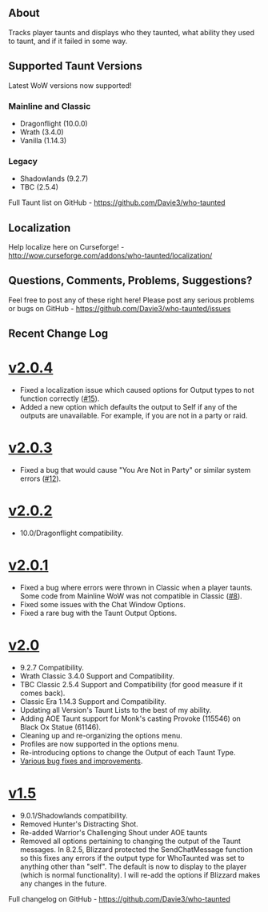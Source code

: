 ## About
Tracks player taunts and displays who they taunted, what ability they used to taunt, and if it failed in some way.

## Supported Taunt Versions
Latest WoW versions now supported!

### Mainline and Classic
- Dragonflight (10.0.0)
- Wrath (3.4.0)
- Vanilla (1.14.3)

### Legacy
- Shadowlands (9.2.7)
- TBC (2.5.4)

Full Taunt list on GitHub - https://github.com/Davie3/who-taunted

## Localization

Help localize here on Curseforge! - http://wow.curseforge.com/addons/who-taunted/localization/

## Questions, Comments, Problems, Suggestions?

Feel free to post any of these right here! Please post any serious problems or bugs on GitHub - https://github.com/Davie3/who-taunted/issues

## Recent Change Log
# [v2.0.4](https://www.curseforge.com/wow/addons/who-taunted/files/4077638)
- Fixed a localization issue which caused options for Output types to not function correctly ([#15](https://github.com/Davie3/who-taunted/issues/15)).
- Added a new option which defaults the output to Self if any of the outputs are unavailable. For example, if you are not in a party or raid.

# [v2.0.3](https://www.curseforge.com/wow/addons/who-taunted/files/4053235)
- Fixed a bug that would cause "You Are Not in Party" or similar system errors ([#12](https://github.com/Davie3/who-taunted/issues/12)).

# [v2.0.2](https://www.curseforge.com/wow/addons/who-taunted/files/4051037)
- 10.0/Dragonflight compatibility.

# [v2.0.1](https://www.curseforge.com/wow/addons/who-taunted/files/4017737)
- Fixed a bug where errors were thrown in Classic when a player taunts. Some code from Mainline WoW was not compatible in Classic ([#8](https://github.com/Davie3/who-taunted/issues/8)).
- Fixed some issues with the Chat Window Options.
- Fixed a rare bug with the Taunt Output Options.

# [v2.0](https://www.curseforge.com/wow/addons/who-taunted/files/3996658)
- 9.2.7 Compatibility.
- Wrath Classic 3.4.0 Support and Compatibility.
- TBC Classic 2.5.4 Support and Compatibility (for good measure if it comes back).
- Classic Era 1.14.3 Support and Compatibility.
- Updating all Version's Taunt Lists to the best of my ability.
- Adding AOE Taunt support for Monk's casting Provoke (115546) on Black Ox Statue (61146).
- Cleaning up and re-organizing the options menu.
- Profiles are now supported in the options menu.
- Re-introducing options to change the Output of each Taunt Type.
- [Various bug fixes and improvements](https://github.com/Davie3/who-taunted/releases/tag/v2.0).

# [v1.5](https://www.curseforge.com/wow/addons/who-taunted/files/3081194)
- 9.0.1/Shadowlands compatibility.
- Removed Hunter's Distracting Shot.
- Re-added Warrior's Challenging Shout under AOE taunts
- Removed all options pertaining to changing the output of the Taunt messages. In 8.2.5, Blizzard protected the SendChatMessage function so this fixes any errors if the output type for WhoTaunted was set to anything other than "self". The default is now to display to the player (which is normal functionality). I will re-add the options if Blizzard makes any changes in the future.

Full changelog on GitHub - https://github.com/Davie3/who-taunted